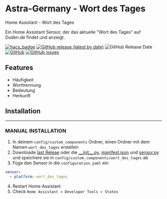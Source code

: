 # Astra-Germany - Wort des Tages
 Home Assistant - Wort des Tages

Ein Home Assistant Sensor, der das aktuelle "Wort des Tages" auf Duden.de findet und anzeigt.

[![hacs_badge](https://img.shields.io/badge/HACS-Default-orange.svg)](https://github.com/custom-components/hacs)
[![GitHub release (latest by date)](https://img.shields.io/github/v/release/Ludy87/astra_germany_wort_des_tages)](https://github.com/Ludy87/astra_germany_wort_des_tages/releases)
![GitHub Release Date](https://img.shields.io/github/release-date/Ludy87/astra_germany_wort_des_tages)
[![GitHub](https://img.shields.io/github/license/Ludy87/astra_germany_wort_des_tages)](LICENSE)
[![GitHub issues](https://img.shields.io/github/issues/Ludy87/astra_germany_wort_des_tages)](https://github.com/Ludy87/astra_germany_wort_des_tages/issues)

## Features
  - Häufigkeit
  - Worttrennung
  - Bedeutung
  - Herkunft

## Installation

---

### MANUAL INSTALLATION

1. In deinem `config/custom_components` Ordner, einen Ordner mit dem Namen `wort_des_tages` erstellen
2. Downloade [last Releae](https://github.com/Ludy87/astra_germany_wort_des_tages/releases) oder die [\_\_init\_\_.py](https://raw.githubusercontent.com/Ludy87/astra_germany_wort_des_tages/main/custom_components/astra_germany_wort_des_tages/__init__.py), [manifest.json](https://raw.githubusercontent.com/Ludy87/astra_germany_wort_des_tages/main/custom_components/astra_germany_wort_des_tages/manifest.json) und [sensor.py](https://raw.githubusercontent.com/Ludy87/astra_germany_wort_des_tages/main/custom_components/astra_germany_wort_des_tages/sensor.py) und speichere sie in `config/custom_components/wort_des_tages` ab
3. Füge den Sensor in die `configuration.yaml` ein
```yaml
sensor:
  - platform: wort_des_tages
```
4. Restart Home Assistant
5. Check `Home Assistant » Developer Tools » States`
